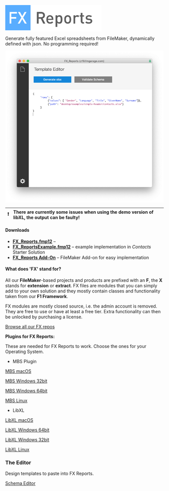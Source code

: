<span style="background-color:#ffffff;"><img src="docs/assets/images/logo.png" style="height:80px;magin-bottom: 20px;"></span>

Generate fully featured Excel spreadsheets from FileMaker, dynamically defined with json. No programming required!

<img src="docs/assets/images/screen1.png" style="magin-bottom: 20px;">

:exclamation: | There are currently some issues when using the demo version of libXL, the output can be faulty!
:---: | :---

#### Downloads

- [**FX_Reports.fmp12**](https://fmgarage.com/download/fx-reports/FX_Reports.fmp12.zip) – 
- [**FX_ReportsExample.fmp12**](https://fmgarage.com/download/fx-reports/FX_ReportsExample.fmp12.zip) – example implementation in *Contacts* Starter Solution 
- [**FX_Reports Add-On**](https://fmgarage.com/download/fx-reports/FX_ReportsAddOn.zip) – FileMaker Add-on for easy implementation



#### What does 'FX' stand for? 

All our **FileMaker**-based projects and products are prefixed with an **F**, the **X** stands for **extension** or **extract**. FX files are modules that you can simply add to your own solution and they mostly contain classes and functionality taken from our **F1 Framework**.

FX modules are mostly closed source, i.e. the admin account is removed. They are free to use or have at least a free tier. Extra functionality can then be unlocked by purchasing a license.

[Browse all our FX repos](https://github.com/fmgarage?q=fx-)


**Plugins for FX Reports:**

These are needed for FX Reports to work. Choose the ones for your Operating System.

- MBS Plugin

[MBS macOS](https://fmgarage.com/download/plugins/mbs/mbs-mac.zip)

[MBS Windows 32bit](https://fmgarage.com/download/plugins/mbs/mbs-win32.zip)

[MBS Windows 64bit](https://fmgarage.com/download/plugins/mbs/mbs-win64.zip)

[MBS Linux](https://fmgarage.com/download/plugins/mbs/mbs-linux.zip)

- LibXL

[LibXL macOS](https://fmgarage.com/download/plugins/libxl/libxl-mac.zip)

[LibXL Windows 64bit](https://fmgarage.com/download/plugins/libxl/libxl-win64.zip)

[LibXL Windows 32bit](https://fmgarage.com/download/plugins/libxl/libxl-win32.zip)

[LibXL Linux](https://fmgarage.com/download/plugins/libxl/libxl-linux.zip)

### The Editor

Design templates to paste into FX Reports.

[Schema Editor](https://fmgarage.github.io/fx-reports/editor/)

